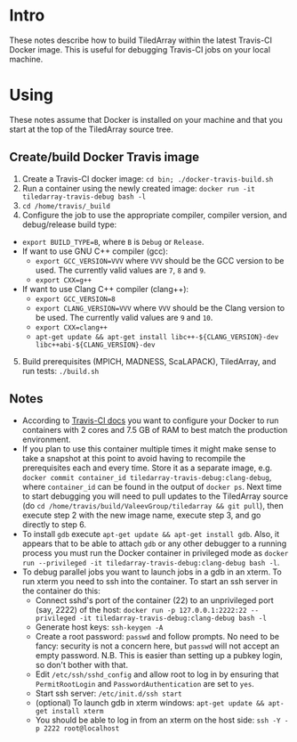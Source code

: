 # Intro
These notes describe how to build TiledArray within the latest Travis-CI Docker image. This is useful for debugging Travis-CI jobs on your local machine.
# Using
These notes assume that Docker is installed on your machine and that you start at the top of the TiledArray source tree.

## Create/build Docker Travis image
1. Create a Travis-CI docker image: `cd bin; ./docker-travis-build.sh`
2. Run a container using the newly created image: `docker run -it tiledarray-travis-debug bash -l`
3. `cd /home/travis/_build`
4. Configure the job to use the appropriate compiler, compiler version, and debug/release build type:
  * `export BUILD_TYPE=B`, where `B` is `Debug` or `Release`.
  * If want to use GNU C++ compiler (gcc):
    * `export GCC_VERSION=VVV` where `VVV` should be the GCC version to be used. The currently valid values are `7`, `8` and `9`.
    * `export CXX=g++`
  * If want to use Clang C++ compiler (clang++):
    * `export GCC_VERSION=8`
    * `export CLANG_VERSION=VVV` where `VVV` should be the Clang version to be used. The currently valid values are `9` and `10`.
    * `export CXX=clang++`
    * `apt-get update && apt-get install libc++-${CLANG_VERSION}-dev libc++abi-${CLANG_VERSION}-dev`
5. Build prerequisites (MPICH, MADNESS, ScaLAPACK), TiledArray, and run tests: `./build.sh`

## Notes
* According to [Travis-CI docs](https://docs.travis-ci.com/user/reference/overview/) you want to configure your Docker to run containers with 2 cores and 7.5 GB of RAM to best match the production environment.
* If you plan to use this container multiple times it might make sense to take a snapshot at this point to avoid having to recompile the prerequisites each and every time. Store it as a separate image, e.g. `docker commit container_id tiledarray-travis-debug:clang-debug`, where `container_id` can be found in the output of `docker ps`. Next time to start debugging you will need to pull updates to the TiledArray source (do `cd /home/travis/build/ValeevGroup/tiledarray && git pull`), then execute step 2 with the new image name, execute step 3, and go directly to step 6.
* To install `gdb` execute `apt-get update && apt-get install gdb`. Also, it appears that to be able to attach `gdb` or any other debugger to a running process you must run the Docker container in privileged mode as `docker run --privileged -it tiledarray-travis-debug:clang-debug bash -l`.
* To debug parallel jobs you want to launch jobs in a gdb in an xterm. To run xterm you need to ssh into the container. To start an ssh server in the container do this:
  * Connect sshd's port of the container (22) to an unprivileged port (say, 2222) of the host: `docker run -p 127.0.0.1:2222:22 --privileged -it tiledarray-travis-debug:clang-debug bash -l`
  * Generate host keys: `ssh-keygen -A`
  * Create a root password: `passwd` and follow prompts. No need to be fancy: security is not a concern here, but `passwd` will not accept an empty password. N.B. This is easier than setting up a pubkey login, so don't bother with that.
  * Edit `/etc/ssh/sshd_config` and allow root to log in by ensuring that `PermitRootLogin` and `PasswordAuthentication` are set to `yes`.
  * Start ssh server: `/etc/init.d/ssh start`
  * (optional) To launch gdb in xterm windows: `apt-get update && apt-get install xterm`
  * You should be able to log in from an xterm on the host side: `ssh -Y -p 2222 root@localhost`
